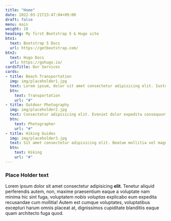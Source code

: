 ```yaml
---
title: "Home"
date: 2022-03-21T23:47:04+09:00
draft: false
menu: main
weight: 10
heading: My first Bootstrap 5 & Hugo site
btn1:
  text: Bootstrap 5 Docs
  url: https://getbootstrap.com/
btn2:
  text: Hugo Docs
  url: https://gohugo.io/
cardsTitle: Our Services
cards:
- title: Beach Transportation
  img: img/placeholder1.jpg
  text: Lorem ipsum, dolor sit amet consectetur adipisicing elit. Iusto qui est possimus deleniti nostrum maiores.
  btn: 
    text: Transportation
    url: "#"
- title: Outdoor Photography
  img: img/placeholder2.jpg
  text: Consectetur adipisicing elit. Eveniet dolor expedita consequuntur dolore exercitationem sequi voluptatum illo aliquam tenetur enim.
  btn: 
    text: Photographer
    url: "#"
- title: Hiking Guides
  img: img/placeholder3.jpg
  text: Sit amet consectetur adipisicing elit. Beatae mollitia vel magni necessitatibus autem rerum officiis quasi officia dolorem enim. Est corrupti tenetur nobis fugit asperiores, labore sint repudiandae perferendis.
  btn: 
    text: Hiking
    url: "#"
---  
```

### Place Holder text
Lorem ipsum dolor sit amet consectetur adipisicing **elit**. Tenetur aliquid perferendis autem, non, maxime praesentium eaque a voluptate nam minima hic sint fuga, voluptatem *nobis voluptas* explicabo eum expedita recusandae cum mollitia! Autem est cumque voluptates, voluptatibus excepturi harum omnis placeat at, dignissimos cupiditate blanditiis eaque quam architecto fuga quod.
